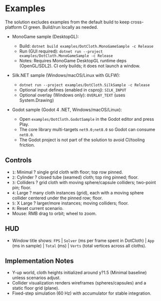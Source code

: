 # Examples

The solution excludes examples from the default build to keep cross-platform CI green. Build/run locally as needed.

- MonoGame sample (DesktopGL):
  - Build: `dotnet build examples/DotCloth.MonoGameSample -c Release`
  - Run (GUI required): `dotnet run --project examples/DotCloth.MonoGameSample -c Release`
  - Notes: Requires MonoGame DesktopGL runtime deps (OpenGL/SDL2). CI only builds; it does not launch a window.

- Silk.NET sample (Windows/macOS/Linux with GLFW):
  - `dotnet run --project examples/DotCloth.SilkSample -c Release`
  - Optional input defines (enabled in csproj): `SILK_INPUT`
  - Optional overlay (Windows only): `OVERLAY_TEXT` (uses System.Drawing)

- Godot sample (Godot 4 .NET, Windows/macOS/Linux):
  - Open `examples/DotCloth.GodotSample` in the Godot editor and press Play.
  - The core library multi-targets `net9.0;net8.0` so Godot can consume `net8.0`.
  - The Godot project is not part of the solution to avoid CI/tooling friction.

## Controls
 - `1`: Minimal ? single grid cloth with floor; top row pinned.
 - `2`: Cylinder ? closed tube (seamed) cloth; top ring pinned; floor.
 - `3`: Colliders ? grid cloth with moving sphere/capsule colliders; two-point pin; floor.
 - `4`: Large ? many cloth instances (grid), each with a moving sphere collider centered under the pinned row; floor.
 - `5`: X Large ? larger/more instances; moving colliders; floor.
 - `R`: Reset current scenario.
 - Mouse: RMB drag to orbit; wheel to zoom.

## HUD
 - Window title shows: `FPS` | `Solver` (ms per frame spent in DotCloth) | `App` (ms in sample) | `Total` (ms) | `Verts` (total vertices across all cloths).

## Implementation Notes
 - Y-up world, cloth heights initialized around y?1.5 (Minimal baseline) unless scenarios adjust.
 - Collider visualization renders wireframes (spheres/capsules) and a static floor grid (plane).
 - Fixed-step simulation (60 Hz) with accumulator for stable integration.

